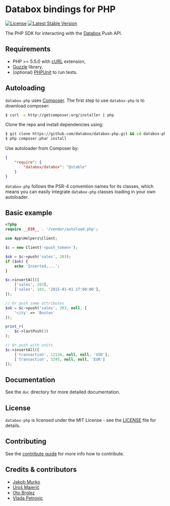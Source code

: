 # Databox bindings for PHP

[![License](http://img.shields.io/:license-mit-blue.svg)](http://databox.mit-license.org)
[![Latest Stable Version](https://poser.pugx.org/databox/databox/v/stable)](https://packagist.org/packages/databox/databox)


The PHP SDK for interacting with the [Databox](http://databox.com) Push API.

## Requirements

* PHP >= 5.5.0 with [cURL](http://php.net/manual/en/book.curl.php) extension,
* [Guzzle](https://github.com/guzzle/guzzle) library,
* (optional) [PHPUnit](https://phpunit.de/) to run tests.

## Autoloading

`databox-php` uses [Composer](http://getcomposer.org).
The first step to use `databox-php` is to download composer:

```bash
$ curl -s http://getcomposer.org/installer | php
```

Clone the repo and install dependencies using:
```bash
$ git clone https://github.com/databox/databox-php.git && cd databox-php
$ php composer.phar install
```

Use autoloader from Composer by:
```json
{
    "require": {
        "databox/databox": "@stable"
    }
}
```

`databox-php` follows the PSR-4 convention names for its classes, which means you can easily integrate `databox-php` classes loading in your own autoloader.

## Basic example

```php
<?php
require __DIR__ . '/vendor/autoload.php';

use App\Helpers\Client;

$c = new Client('<push_token>');

$ok = $c->push('sales', 203);
if ($ok) {
    echo 'Inserted,...';
}

$c->insertAll([
    ['sales', 203],
    ['sales', 103, '2015-01-01 17:00:00'],
]);

// Or push some attributes
$ok = $c->push('sales', 203, null, [
    'city' => 'Boston'
]);

print_r(
    $c->lastPush(3)
);

// Or push with units
$c->insertAll([
    ['transaction', 12134, null, null, 'USD'],
    ['transaction', 3245, null, null, 'EUR']
]);

```

## Documentation

See the `doc` directory for more detailed documentation.

## License

`databox-php` is licensed under the MIT License - see the [LICENSE](LICENSE) file for details.

## Contributing

See the [contribute guide](CONTRIBUTING.md) for more info how to contribute.

## Credits & contributors

- [Jakob Murko](http://github.com/sraka1)
- [Uroš Majerič](http://github.com/umajeric)
- [Oto Brglez](https://github.com/otobrglez)
- [Vlada Petrovic](https://github.com/vladapetrovic)